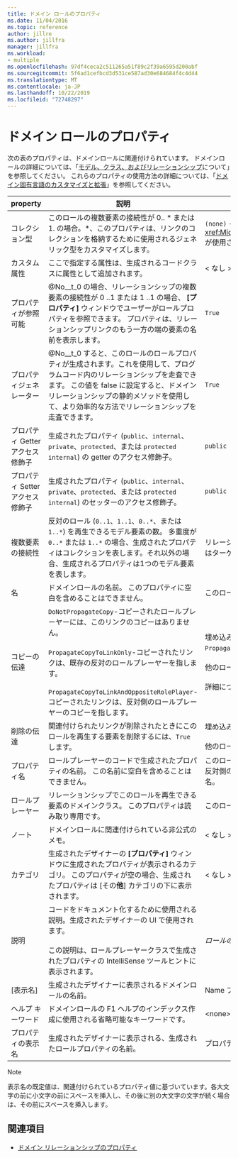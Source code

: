 ```yaml
---
title: ドメイン ロールのプロパティ
ms.date: 11/04/2016
ms.topic: reference
author: jillre
ms.author: jillfra
manager: jillfra
ms.workload:
- multiple
ms.openlocfilehash: 97df4ceca2c511265a51f89c2f39a6595d200abf
ms.sourcegitcommit: 5f6ad1cefbcd3d531ce587ad30e684684f4c4d44
ms.translationtype: MT
ms.contentlocale: ja-JP
ms.lasthandoff: 10/22/2019
ms.locfileid: "72748297"
---
```

# <a name="properties-of-domain-roles"></a>ドメイン ロールのプロパティ
次の表のプロパティは、ドメインロールに関連付けられています。 ドメインロールの詳細については、「[モデル、クラス、およびリレーションシップ](../modeling/understanding-models-classes-and-relationships.md)について」を参照してください。 これらのプロパティの使用方法の詳細については、「[ドメイン固有言語のカスタマイズと拡張](../modeling/customizing-and-extending-a-domain-specific-language.md)」を参照してください。

|property|説明|既定|
|-|-|-|
|コレクション型|このロールの複数要素の接続性が 0.. * または 1. の場合。\*、このプロパティは、リンクのコレクションを格納するために使用されるジェネリック型をカスタマイズします。|`(none)`  -  <xref:Microsoft.VisualStudio.Modeling.LinkedElementCollection%601> が使用されています|
|カスタム属性|ここで指定する属性は、生成されるコードクラスに属性として追加されます。|< なし \>|
|プロパティが参照可能|@No__t_0 の場合、リレーションシップの複数要素の接続性が 0 ..1 または 1 ..1 の場合、 **[プロパティ]** ウィンドウでユーザーがロールプロパティを参照できます。 プロパティは、リレーションシップリンクのもう一方の端の要素の名前を表示します。|`True`|
|プロパティジェネレーター|@No__t_0 すると、このロールのロールプロパティが生成されます。これを使用して、プログラムコード内のリレーションシップを走査できます。 この値を false に設定すると、ドメインリレーションシップの静的メソッドを使用して、より効率的な方法でリレーションシップを走査できます。|`True`|
|プロパティ Getter アクセス修飾子|生成されたプロパティ (`public`、`internal`、`private`、`protected`、または `protected internal`) の getter のアクセス修飾子。|`public`|
|プロパティ Setter アクセス修飾子|生成されたプロパティ (`public`、`internal`、`private`、`protected`、または `protected internal`) のセッターのアクセス修飾子。|`public`|
|複数要素の接続性|反対のロール (`0..1`、`1..1`、`0..*`、または `1..*`) を再生できるモデル要素の数。 多重度が `0..*` または `1..*` の場合、生成されたプロパティはコレクションを表します。それ以外の場合、生成されるプロパティは1つのモデル要素を表します。|リレーションシップの種類と、リレーションシップのソースロールまたはターゲットロールであるかどうかによって異なります。|
|名|ドメインロールの名前。 このプロパティに空白を含めることはできません。|このロールのロールプレーヤーのドメインクラスの名前。|
|コピーの伝達|`DoNotPropagateCopy`-コピーされたロールプレーヤーには、このリンクのコピーはありません。<br /><br /> `PropagateCopyToLinkOnly`-コピーされたリンクは、既存の反対のロールプレーヤーを指します。<br /><br /> `PropagateCopyToLinkAndOppositeRolePlayer`-コピーされたリンクは、反対側のロールプレーヤーのコピーを指します。|埋め込みのソースロールの `PropagateCopyToLinkAndOppositeRolePlayer`。<br /><br /> 他のロールの `DoNotPropagateCopy` します。<br /><br /> 詳細については、「[コピー動作のカスタマイズ](../modeling/customizing-copy-behavior.md)」を参照してください。|
|削除の伝達|関連付けられたリンクが削除されたときにこのロールを再生する要素を削除するには、`True` します。|埋め込みロールのターゲットの `True`。<br /><br /> 他のロールの `False` します。|
|プロパティ名|ロールプレーヤーのコードで生成されたプロパティの名前。 この名前に空白を含めることはできません。|このロールがゼロ対一または一対一の複数要素の接続性を持つ場合の、反対側のロールの名前。それ以外の場合は、反対側のロールの複数化名。|
|ロールプレーヤー|リレーションシップでこのロールを再生できる要素のドメインクラス。 このプロパティは読み取り専用です。|このロールのロールプレーヤーのドメインクラス。|
|ノート|ドメインロールに関連付けられている非公式のメモ。|< なし \>|
|カテゴリ|生成されたデザイナーの **[プロパティ]** ウィンドウに生成されたプロパティが表示されるカテゴリ。 このプロパティが空の場合、生成されたプロパティは [その**他**] カテゴリの下に表示されます。|< なし \>|
|説明|コードをドキュメント化するために使用される説明。生成されたデザイナーの UI で使用されます。<br /><br /> この説明は、ロールプレーヤークラスで生成されたプロパティの IntelliSense ツールヒントに表示されます。|*ロールの完全な名前を `Description for` します*。|
|[表示名]|生成されたデザイナーに表示されるドメインロールの名前。|Name プロパティの調整された値。|
|ヘルプ キーワード|ドメインロールの F1 ヘルプのインデックス作成に使用される省略可能なキーワードです。|\<none>|
|プロパティの表示名|生成されたデザイナーに表示される、生成されたロールプロパティの名前。|プロパティ名プロパティの調整された値。|

> [!NOTE]
> 表示名の既定値は、関連付けられているプロパティ値に基づいています。各大文字の前に小文字の前にスペースを挿入し、その後に別の大文字の文字が続く場合は、その前にスペースを挿入します。

## <a name="see-also"></a>関連項目

- [ドメイン リレーションシップのプロパティ](../modeling/properties-of-domain-relationships.md)